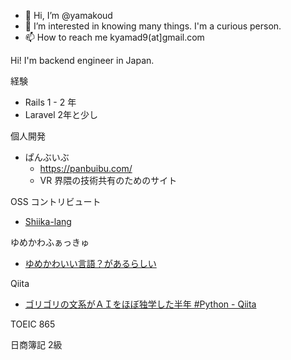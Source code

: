 - 👋 Hi, I’m @yamakoud
- 👀 I’m interested in knowing many things. I'm a curious person.
- 📫 How to reach me kyamad9(at]gmail.com

Hi!
I'm backend engineer in Japan.

経験
- Rails 1 - 2 年
- Laravel 2年と少し

個人開発
- ぱんぶいぶ
  - https://panbuibu.com/
  - VR 界隈の技術共有のためのサイト

OSS コントリビュート
- [Shiika-lang](https://github.com/shiika-lang/shiika)

ゆめかわふぁっきゅ
- [ゆめかわいい言語？があるらしい](https://qiita.com/kyamad/items/a3c50e1eeb3e5c2f4145)

Qiita
- [ゴリゴリの文系がＡＩをほぼ独学した半年 #Python - Qiita](https://qiita.com/kyamad/items/f9988fe89c7665e933b4)

TOEIC 865

日商簿記 2級
